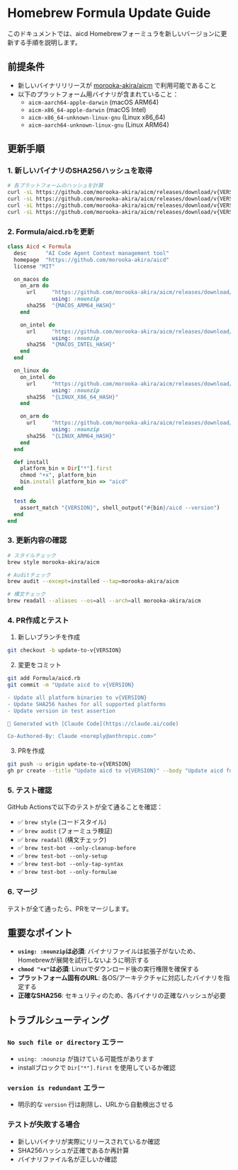 # Homebrew Formula Update Guide

このドキュメントでは、aicd Homebrewフォーミュラを新しいバージョンに更新する手順を説明します。

## 前提条件

- 新しいバイナリリリースが [morooka-akira/aicm](https://github.com/morooka-akira/aicm/releases) で利用可能であること
- 以下のプラットフォーム用バイナリが含まれていること：
  - `aicm-aarch64-apple-darwin` (macOS ARM64)
  - `aicm-x86_64-apple-darwin` (macOS Intel)
  - `aicm-x86_64-unknown-linux-gnu` (Linux x86_64)
  - `aicm-aarch64-unknown-linux-gnu` (Linux ARM64)

## 更新手順

### 1. 新しいバイナリのSHA256ハッシュを取得

```bash
# 各プラットフォームのハッシュを計算
curl -sL https://github.com/morooka-akira/aicm/releases/download/v{VERSION}/aicm-aarch64-apple-darwin | shasum -a 256
curl -sL https://github.com/morooka-akira/aicm/releases/download/v{VERSION}/aicm-x86_64-apple-darwin | shasum -a 256
curl -sL https://github.com/morooka-akira/aicm/releases/download/v{VERSION}/aicm-x86_64-unknown-linux-gnu | shasum -a 256
curl -sL https://github.com/morooka-akira/aicm/releases/download/v{VERSION}/aicm-aarch64-unknown-linux-gnu | shasum -a 256
```

### 2. Formula/aicd.rbを更新

```ruby
class Aicd < Formula
  desc      "AI Code Agent Context management tool"
  homepage  "https://github.com/morooka-akira/aicd"
  license "MIT"

  on_macos do
    on_arm do
      url     "https://github.com/morooka-akira/aicm/releases/download/v{VERSION}/aicm-aarch64-apple-darwin",
              using: :nounzip
      sha256  "{MACOS_ARM64_HASH}"
    end

    on_intel do
      url     "https://github.com/morooka-akira/aicm/releases/download/v{VERSION}/aicm-x86_64-apple-darwin",
              using: :nounzip
      sha256  "{MACOS_INTEL_HASH}"
    end
  end

  on_linux do
    on_intel do
      url     "https://github.com/morooka-akira/aicm/releases/download/v{VERSION}/aicm-x86_64-unknown-linux-gnu",
              using: :nounzip
      sha256  "{LINUX_X86_64_HASH}"
    end

    on_arm do
      url     "https://github.com/morooka-akira/aicm/releases/download/v{VERSION}/aicm-aarch64-unknown-linux-gnu",
              using: :nounzip
      sha256  "{LINUX_ARM64_HASH}"
    end
  end

  def install
    platform_bin = Dir["*"].first
    chmod "+x", platform_bin
    bin.install platform_bin => "aicd"
  end

  test do
    assert_match "{VERSION}", shell_output("#{bin}/aicd --version")
  end
end
```

### 3. 更新内容の確認

```bash
# スタイルチェック
brew style morooka-akira/aicm

# Auditチェック
brew audit --except=installed --tap=morooka-akira/aicm

# 構文チェック
brew readall --aliases --os=all --arch=all morooka-akira/aicm
```

### 4. PR作成とテスト

1. 新しいブランチを作成
```bash
git checkout -b update-to-v{VERSION}
```

2. 変更をコミット
```bash
git add Formula/aicd.rb
git commit -m "Update aicd to v{VERSION}

- Update all platform binaries to v{VERSION}
- Update SHA256 hashes for all supported platforms
- Update version in test assertion

🤖 Generated with [Claude Code](https://claude.ai/code)

Co-Authored-By: Claude <noreply@anthropic.com>"
```

3. PRを作成
```bash
git push -u origin update-to-v{VERSION}
gh pr create --title "Update aicd to v{VERSION}" --body "Update aicd formula to v{VERSION} with latest binary releases"
```

### 5. テスト確認

GitHub Actionsで以下のテストが全て通ることを確認：
- ✅ `brew style` (コードスタイル)
- ✅ `brew audit` (フォーミュラ検証)
- ✅ `brew readall` (構文チェック)
- ✅ `brew test-bot --only-cleanup-before`
- ✅ `brew test-bot --only-setup`
- ✅ `brew test-bot --only-tap-syntax`
- ✅ `brew test-bot --only-formulae`

### 6. マージ

テストが全て通ったら、PRをマージします。

## 重要なポイント

- **`using: :nounzip`は必須**: バイナリファイルは拡張子がないため、Homebrewが展開を試行しないように明示する
- **`chmod "+x"`は必須**: Linuxでダウンロード後の実行権限を確保する
- **プラットフォーム固有のURL**: 各OS/アーキテクチャに対応したバイナリを指定する
- **正確なSHA256**: セキュリティのため、各バイナリの正確なハッシュが必要

## トラブルシューティング

### `No such file or directory` エラー
- `using: :nounzip` が抜けている可能性があります
- installブロックで `Dir["*"].first` を使用しているか確認

### `version is redundant` エラー
- 明示的な `version` 行は削除し、URLから自動検出させる

### テストが失敗する場合
- 新しいバイナリが実際にリリースされているか確認
- SHA256ハッシュが正確であるか再計算
- バイナリファイル名が正しいか確認